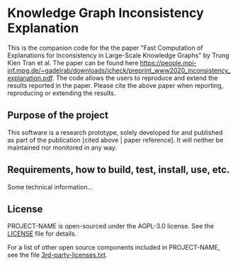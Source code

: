 # Knowledge Graph Inconsistency Explanation

This is the companion code for the the paper "Fast Computation of Explanations 
for Inconsistency in Large-Scale Knowledge Graphs" by Trung Kien Tran et al. 
The paper can be found here https://people.mpi-inf.mpg.de/~gadelrab/downloads/icheck/preprint_www2020_inconsistency_explanation.pdf. 
The code allows the users to reproduce and extend the results reported in the paper. Please cite the
above paper when reporting, reproducing or extending the results.

## Purpose of the project

This software is a research prototype, solely developed for and published as
part of the publication [cited above | paper reference]. It will neither be
maintained nor monitored in any way.

## Requirements, how to build, test, install, use, etc.

Some technical information...

## License

PROJECT-NAME is open-sourced under the AGPL-3.0 license. See the
[LICENSE](LICENSE) file for details.

For a list of other open source components included in PROJECT-NAME, see the
file [3rd-party-licenses.txt](3rd-party-licenses.txt).
